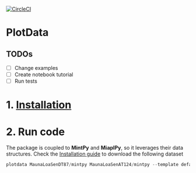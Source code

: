 [![CircleCI](https://dl.circleci.com/status-badge/img/gh/geodesymiami/PlotData/tree/main.svg?style=shield)](https://dl.circleci.com/status-badge/redirect/gh/geodesymiami/PlotData/tree/main)
# PlotData
## TODOs
- [ ] Change examples
- [ ] Create notebook tutorial
- [ ] Run tests
# 1. [Installation](https://github.com/geodesymiami/PlotData/blob/main/docs/installation.md)
# 2. Run code
The package is coupled to **MintPy** and **MiaplPy**, so it leverages their data structures.
Check the [Installation guide](https://github.com/geodesymiami/PlotData/blob/main/docs/installation.md) to download the following dataset
```python
plotdata MaunaLoaSenDT87/mintpy MaunaLoaSenAT124/mintpy --template default  --period 20181001:20191031 --ref-lalo 19.50068 -155.55856 --resolution '01s' --contour 2 --lalo 19.461,-155.558 --num-vectors 40
```
